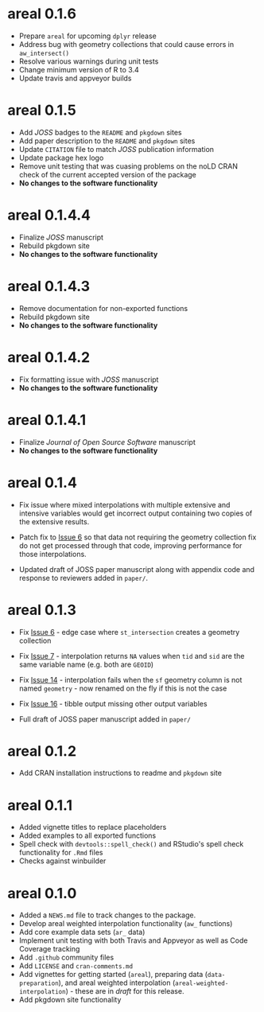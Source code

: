 # areal 0.1.6

* Prepare `areal` for upcoming `dplyr` release
* Address bug with geometry collections that could cause errors in `aw_intersect()`
* Resolve various warnings during unit tests
* Change minimum version of R to 3.4
* Update travis and appveyor builds

# areal 0.1.5

* Add *JOSS* badges to the `README` and `pkgdown` sites
* Add paper description to the `README` and `pkgdown` sites
* Update `CITATION` file to match *JOSS* publication information
* Update package hex logo
* Remove unit testing that was cuasing problems on the noLD CRAN check of the current accepted version of the package
* **No changes to the software functionality**

# areal 0.1.4.4

* Finalize *JOSS* manuscript
* Rebuild pkgdown site
* **No changes to the software functionality**

# areal 0.1.4.3

* Remove documentation for non-exported functions
* Rebuild pkgdown site
* **No changes to the software functionality**

# areal 0.1.4.2

* Fix formatting issue with *JOSS* manuscript
* **No changes to the software functionality**

# areal 0.1.4.1

* Finalize *Journal of Open Source Software* manuscript
* **No changes to the software functionality**

# areal 0.1.4

* Fix issue where mixed interpolations with multiple extensive and intensive variables would get incorrect output containing two copies of the extensive results.
* Patch fix to [Issue 6](https://github.com/slu-openGIS/areal/issues/6) so that data not requiring the geometry collection fix do not get processed through that code, improving performance for those interpolations.

* Updated draft of JOSS paper manuscript along with appendix code and response to reviewers added in `paper/`.

# areal 0.1.3

* Fix [Issue 6](https://github.com/slu-openGIS/areal/issues/6) - edge case where `st_intersection` creates a geometry collection
* Fix [Issue 7](https://github.com/slu-openGIS/areal/issues/7) - interpolation returns `NA` values when `tid` and `sid` are the same variable name (e.g. both are `GEOID`)
* Fix [Issue 14](https://github.com/slu-openGIS/areal/issues/14) - interpolation fails when the `sf` geometry column is not named `geometry` - now renamed on the fly if this is not the case
* Fix [Issue 16](https://github.com/slu-openGIS/areal/issues/16) - tibble output missing other output variables

* Full draft of JOSS paper manuscript added in `paper/`

# areal 0.1.2

* Add CRAN installation instructions to readme and `pkgdown` site

# areal 0.1.1

* Added vignette titles to replace placeholders
* Added examples to all exported functions
* Spell check with `devtools::spell_check()` and RStudio's spell check functionality for `.Rmd` files
* Checks against winbuilder

# areal 0.1.0

* Added a `NEWS.md` file to track changes to the package.
* Develop areal weighted interpolation functionality (`aw_` functions)
* Add core example data sets (`ar_` data)
* Implement unit testing with both Travis and Appveyor as well as Code Coverage tracking
* Add `.github` community files
* Add `LICENSE` and `cran-comments.md`
* Add vignettes for getting started (`areal`), preparing data (`data-preparation`), and areal weighted interpolation (`areal-weighted-interpolation`) - these are in *draft* for this release.
* Add pkgdown site functionality
